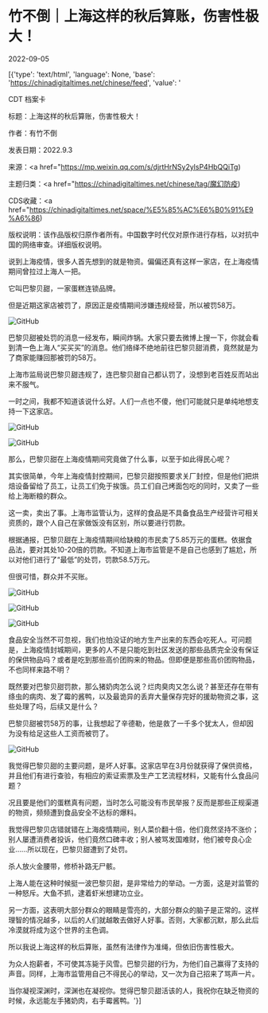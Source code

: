 # 竹不倒｜上海这样的秋后算账，伤害性极大！

2022-09-05

[{'type': 'text/html', 'language': None, 'base': 'https://chinadigitaltimes.net/chinese/feed', 'value': '

CDT 档案卡

标题：上海这样的秋后算账，伤害性极大！

作者：有竹不倒

发表日期：2022.9.3

来源：<a href="https://mp.weixin.qq.com/s/djrtHrNSy2ylsP4HbQQiTg)

主题归类：<a href="https://chinadigitaltimes.net/chinese/tag/魔幻防疫)

CDS收藏：<a href="https://chinadigitaltimes.net/space/%E5%85%AC%E6%B0%91%E9%A6%86)

版权说明：该作品版权归原作者所有。中国数字时代仅对原作进行存档，以对抗中国的网络审查。详细版权说明。





说到上海疫情，很多人首先想到的就是物资。偏偏还真有这样一家店，在上海疫情期间曾拉过上海人一把。

它叫巴黎贝甜，一家蛋糕连锁品牌。

但是近期这家店被罚了，原因正是疫情期间涉嫌违规经营，所以被罚58万。

![GitHub](https://chinadigitaltimes.net/chinese/files/2022/09/post-686582-63154c59ae748.png)

巴黎贝甜被处罚的消息一经发布，瞬间炸锅。大家只要去微博上搜一下，你就会看到清一色上海人“买买买”的消息。他们络绎不绝地前往巴黎贝甜消费，竟然就是为了商家能赚回那被罚的58万。

上海市监局说巴黎贝甜违规了，连巴黎贝甜自己都认罚了，没想到老百姓反而站出来不服气。

一时之间，我都不知道该说什么好。人们一点也不傻，他们可能就只是单纯地想支持一下这家店。

![GitHub](https://chinadigitaltimes.net/chinese/files/2022/09/post-686582-63154c5bea6b2.)

![GitHub](https://chinadigitaltimes.net/chinese/files/2022/09/post-686582-63154c5e4a16f.)

那么，巴黎贝甜在上海疫情期间究竟做了什么事，以至于如此得民心呢？

其实很简单，今年上海疫情封控期间，巴黎贝甜按照要求关厂封控，但是他们把烘焙设备留给了员工，让员工们免于挨饿。员工们自己烤面包吃的同时，又卖了一些给上海断粮的群众。

这一卖，卖出了事。上海市监管认为，这样的食品是不具备食品生产经营许可相关资质的，跟个人自己在家做饭没有区别，所以要进行罚款。

根据通报，巴黎贝甜在上海疫情期间给缺粮的市民卖了5.85万元的蛋糕。依据食品法，要对其处10-20倍的罚款。不知道上海市监管是不是自己也感到了尴尬，所以对他们进行了“最低”的处罚，罚款58.5万元。

但很可惜，群众并不买账。

![GitHub](https://chinadigitaltimes.net/chinese/files/2022/09/post-686582-63154c601e93d.png)

![GitHub](https://chinadigitaltimes.net/chinese/files/2022/09/post-686582-63154c621f4c8.png)

![GitHub](https://chinadigitaltimes.net/chinese/files/2022/09/post-686582-63154c645a78d.png)

食品安全当然不可忽视，我们也怕没证的地方生产出来的东西会吃死人。可问题是，上海疫情封城期间，更多的人不是只能吃到社区发送的那些品质完全没有保证的保供物品吗？或者是吃到那些高价团购来的物品。但即便是那些高价团购物品，不也同样来路不明？

既然要对巴黎贝甜罚款，那么猪奶肉怎么说？烂肉臭肉又怎么说？甚至还存在带有绦虫的病肉、发了霉的酱鸭，以及最诡异的丢弃大量保存完好的援助物资之事，这些处理了吗，后续又是什么？

巴黎贝甜被罚58万的事，让我想起了辛德勒，他是救了一千多个犹太人，但却因为没有给足这些人工资而被罚了。

![GitHub](https://chinadigitaltimes.net/chinese/files/2022/09/post-686582-63154c668f712.png)

我觉得巴黎贝甜的主要问题，是坏人好事。这家店早在3月份就获得了保供资格，并且他们有进行查验，有相应的索证索票及生产工艺流程材料，又能有什么食品问题？

况且要是他们的蛋糕真有问题，当时怎么可能没有市民举报？反而是那些正规渠道的物资，频频遭到食品安全不达标的爆料。

我觉得巴黎贝店错就错在上海疫情期间，别人菜价翻十倍，他们竟然坚持不涨价；别人屡遭消费者投诉，他们竟然口碑丰收；别人被骂发国难财，他们被夸良心企业……所以现在，巴黎贝甜遭到了处罚。

杀人放火金腰带，修桥补路无尸骸。

上海人能在这种时候挺一波巴黎贝甜，是非常给力的举动。一方面，这是对监管的一种怒斥。大鱼不抓，逮着虾米想建功立业。

另一方面，这表明大部分群众的眼睛是雪亮的，大部分群众的脑子是正常的。这样理智的情况越多，以后的人们就越敢去做好人好事。否则，大家都沉默，那么此后冷漠就将成为这个世界的主色调。

所以我说上海这样的秋后算账，虽然有法律作为准绳，但依旧伤害性极大。

为众人抱薪者，不可使其冻毙于风雪。巴黎贝甜的行为，为他们自己赢得了支持的声音。同样，上海市监管用自己不得民心的举动，又一次为自己招来了骂声一片。

当你凝视深渊时，深渊也在凝视你。觉得巴黎贝甜活该的人，我祝你在缺乏物资的时候，永远能左手猪奶肉，右手霉酱鸭。'}]